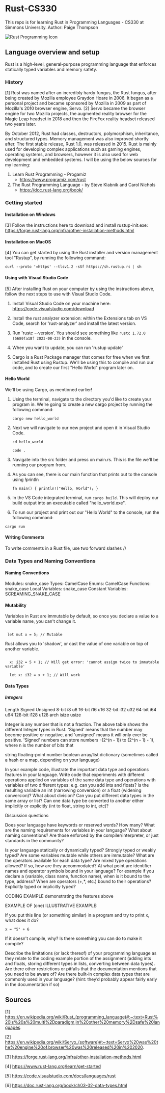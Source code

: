 # Rust-CS330
This repo is for learning Rust in Programming Languages - CS330 at Simmons University.
Author: Paige Thompson


![Rust Programming Icon](https://www.rust-lang.org/static/images/rust-social-wide.jpg)

## Language overview and setup
Rust is a high-level, general-purpose programming language that enforces statically typed variables and memory safety. 
### History
[1] Rust was named after an incredibly hardy fungus, the Rust fungus, after being created by Mozilla employee Graydon Hoare in 2006. It began as a personal project and became sponsored by Mozilla in 2009 as part of Mozilla's 2010 browser engine, Servo. [2] Servo became the browser engine for two Mozilla projects, the augmented reality browser for the Magic Leap headset in 2018 and then the FireFox reality headset released two years later.

By October 2012, Rust had classes, destructors, polymorphism, inheritance, and structured types. Memory management was also improved shortly after. The first stable release, Rust 1.0, was released in 2015. Rust is mainly used for developing complex applications such as gaming engines, operating systems, and browsers, however it is also used for web development and embedded systems.
I will be using the below sources for my learning:
 1. Learn Rust Programming - Progamiz
    - https://www.programiz.com/rust
 3. The Rust Programming Language - by Steve Klabnik and Carol Nichols
    - https://doc.rust-lang.org/book/

### Getting started

#### Installation on Windows
[3] Follow the instructions here to download and install rustup-init.exe: https://forge.rust-lang.org/infra/other-installation-methods.html

#### Installation on MacOS
[4] You can get started by using the Rust installer and version management tool "Rustup", by running the following command: 

```curl --proto '=https' --tlsv1.2 -sSf https://sh.rustup.rs | sh```

#### Using with Visual Studio Code
[5] After installing Rust on your computer by using the instructions above, follow the next steps to use with Visual Studio Code. 
1. Install Visual Studio Code on your machine here: https://code.visualstudio.com/download

2. Install the rust analyzer extension: within the Extensions tab on VS Code, search for 'rust-analyzer' and install the latest version.
3. Run 'rustc --version'. You should see something like `rustc 1.72.0 (5680fa18f 2023-08-23)` in the console.
4. When you want to update, you can run 'rustup update'
5. Cargo is a Rust Package manager that comes for free when we first installed Rust using Rustup. We'll be using this to compile and run our code, and to create our first "Hello World" program later on.

#### Hello World
We'll be using Cargo, as mentioned earlier!
1. Using the terminal, navigate to the directory you'd like to create your program in. We're going to create a new cargo project by running the following command:

   ```cargo new hello_world```
3. Next we will navigate to our new project and open it in Visual Studio Code.

   ```cd hello_world```
   
   ```code .```
5. Navigate into the src folder and press on main.rs. This is the file we'll be running our program from.
6. As you can see, there is our main function that prints out to the console using !println

   ```fn main() { println!("Hello, World"); }```
   
 9.  In the VS Code integrated terminal, run `cargo build`. This will deploy our build output into an executable called "hello_world.exe".
 10.  To run our project and print out our "Hello World" to the console, run the following command:

   ```cargo run```

#### Writing Comments
To write comments in a Rust file, use two forward slashes //

### Data Types and Naming Conventions

#### Naming Conventions
Modules: snake_case
Types: CamelCase
Enums: CamelCase
Functions: snake_case
Local Variables: snake_case
Constant Variables: SCREAMING_SNAKE_CASE

#### Mutability 
Variables in Rust are immutable by default, so once you declare a value to a variable name, you can't change it.

```let x = 5; // Immutable

 let mut x = 5; // Mutable
 ```
Rust allows you to 'shadow', or cast the value of one variable on top of another variable. 
``` let x: i32 = 5;

  x: i32 = 5 + 1; // Will get error: 'cannot assign twice to immutable variable'
  
  let x: i32 = x + 1; // Will work
 ```
 
#### Data Types

##### Integers

 Length	  Signed	   Unsigned
8-bit	     i8	        u8
16-bit	    i16	       u16
32-bit	    i32	       u32
64-bit	    i64	       u64
128-bit	   i128	      u128
arch	      isize	     usize
 
Integer is any number that is not a fraction. The above table shows the different Integer types in Rust.
'Signed' means that the number may become positive or negative, and 'unsigned' means it will only ever be positive.
'Signed' numbers can store numbers -(2^(n - 1)) to (2^(n - 1) - 1), where n is the number of bits that 



string
floating-point number
boolean
array/list
dictionary (sometimes called a hash or a map, depending on your language)


 In your example code, illustrate the important data type and operations features in your language. Write code that experiments with different operations applied on variables of the same data type and operations with variables of two different types: e.g. can you add ints and floats? Is the resulting variable an int (narrowing conversion) or a float (widening conversion)?  What about division? Can you put different data types in the same array or list?  Can one data type be converted to another either implicitly or explicitly (int to float, string to int, etc)? 

 

Discussion questions:

Does your language have keywords or reserved words? How many?
What are the naming requirements for variables in your language? 
What about naming conventions?  Are those enforced by the compiler/interpreter, or just standards in the community?

Is your language statically or dynamically typed?
Strongly typed or weakly typed?
Are some variables mutable while others are immutable? 
What are the operators available for each data type?
Are mixed type operations allowed? If so, how are they accommodated?
At what point are identifier names and operator symbols bound in your language? For example if you declare a (variable, class name, function name), when is it bound to the type, address? When are operators (+,*, etc.) bound to their operations?
Explicitly typed or implicitly typed? 
 

CODING EXAMPLE demonstrating the features above

 

EXAMPLE OF (one) ILLUSTRATIVE EXAMPLE:

If you put this line (or something similar) in a program and try to print x, what does it do? 

```x = "5" + 6```

If it doesn't compile, why?  Is there something you can do to make it compile?

 

Describe the limitations (or lack thereof) of your programming language as they relate to the coding example portion of the assignment (adding ints and floats, storing different types in lists, converting between data types).  Are there other restrictions or pitfalls that the documentation mentions that you need to be aware of?
Are there built-in complex data types that are commonly used in your language? (hint: they’d probably appear fairly early in the documentation if so)
 

## Sources
[1] https://en.wikipedia.org/wiki/Rust_(programming_language)#:~:text=Rust%20is%20a%20multi%2Dparadigm,in%20other%20memory%2Dsafe%20languages.

[2] https://en.wikipedia.org/wiki/Servo_(software)#:~:text=Servo%20was%20the%20engine%20of,browser%20was%20released%20in%202020.

[3] https://forge.rust-lang.org/infra/other-installation-methods.html

[4] https://www.rust-lang.org/learn/get-started

[5] https://code.visualstudio.com/docs/languages/rust

[6] https://doc.rust-lang.org/book/ch03-02-data-types.html

